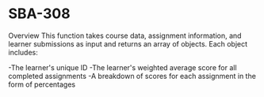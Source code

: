# SBA-308
Overview
<break>
This function takes course data, assignment information, and learner submissions as input and returns an array of objects. Each object includes:

-The learner's unique ID
-The learner's weighted average score for all completed assignments
-A breakdown of scores for each assignment in the form of percentages